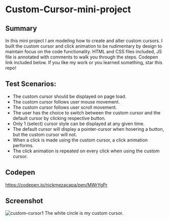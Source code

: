 # Custom-Cursor-mini-project

## Summary
In this mini project I am modeling how to create and alter custom cursors. I built the custom cursor and click animation to be rudimentary by design to maintain focus on the code functionality. HTML and CSS  files included, JS file is annotated with comments to walk you through the steps. Codepen link included below. If you like my work or you learned something, star this repo!

## Test Scenarios:
- The custom cursor should be displayed on page load.
- The custom cursor follows user mouse movement.
- The custom cursor follows user scroll movement.
- The user has the choice to switch between the custom cursor and the default cursor by clicking respective button.
- Only 1 (select) cursor style can be displayed at any given time.
- The default cursor will display a pointer-cursor when hovering a button, but the custom cursor will not.
- When a click is made using the custom cursor, a click animation performs.
- The click animation is repeated on every click when using the custom cursor.

## Codepen
https://codepen.io/nickmezacapa/pen/MWrYgPr

## Screenshot 
![custom-cursor1](https://user-images.githubusercontent.com/89874146/158084881-e81940e6-5ea0-470f-b6e3-d9d1688c6cc1.png)
The white circle is my custom cursor.
